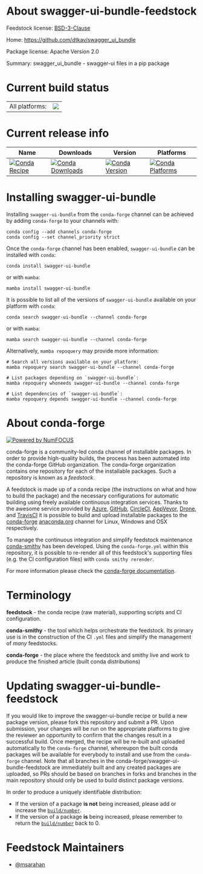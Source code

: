 About swagger-ui-bundle-feedstock
=================================

Feedstock license: [BSD-3-Clause](https://github.com/conda-forge/swagger-ui-bundle-feedstock/blob/main/LICENSE.txt)

Home: https://github.com/dtkav/swagger_ui_bundle

Package license: Apache Version 2.0

Summary: swagger_ui_bundle - swagger-ui files in a pip package

Current build status
====================


<table><tr><td>All platforms:</td>
    <td>
      <a href="https://dev.azure.com/conda-forge/feedstock-builds/_build/latest?definitionId=8512&branchName=main">
        <img src="https://dev.azure.com/conda-forge/feedstock-builds/_apis/build/status/swagger-ui-bundle-feedstock?branchName=main">
      </a>
    </td>
  </tr>
</table>

Current release info
====================

| Name | Downloads | Version | Platforms |
| --- | --- | --- | --- |
| [![Conda Recipe](https://img.shields.io/badge/recipe-swagger--ui--bundle-green.svg)](https://anaconda.org/conda-forge/swagger-ui-bundle) | [![Conda Downloads](https://img.shields.io/conda/dn/conda-forge/swagger-ui-bundle.svg)](https://anaconda.org/conda-forge/swagger-ui-bundle) | [![Conda Version](https://img.shields.io/conda/vn/conda-forge/swagger-ui-bundle.svg)](https://anaconda.org/conda-forge/swagger-ui-bundle) | [![Conda Platforms](https://img.shields.io/conda/pn/conda-forge/swagger-ui-bundle.svg)](https://anaconda.org/conda-forge/swagger-ui-bundle) |

Installing swagger-ui-bundle
============================

Installing `swagger-ui-bundle` from the `conda-forge` channel can be achieved by adding `conda-forge` to your channels with:

```
conda config --add channels conda-forge
conda config --set channel_priority strict
```

Once the `conda-forge` channel has been enabled, `swagger-ui-bundle` can be installed with `conda`:

```
conda install swagger-ui-bundle
```

or with `mamba`:

```
mamba install swagger-ui-bundle
```

It is possible to list all of the versions of `swagger-ui-bundle` available on your platform with `conda`:

```
conda search swagger-ui-bundle --channel conda-forge
```

or with `mamba`:

```
mamba search swagger-ui-bundle --channel conda-forge
```

Alternatively, `mamba repoquery` may provide more information:

```
# Search all versions available on your platform:
mamba repoquery search swagger-ui-bundle --channel conda-forge

# List packages depending on `swagger-ui-bundle`:
mamba repoquery whoneeds swagger-ui-bundle --channel conda-forge

# List dependencies of `swagger-ui-bundle`:
mamba repoquery depends swagger-ui-bundle --channel conda-forge
```


About conda-forge
=================

[![Powered by
NumFOCUS](https://img.shields.io/badge/powered%20by-NumFOCUS-orange.svg?style=flat&colorA=E1523D&colorB=007D8A)](https://numfocus.org)

conda-forge is a community-led conda channel of installable packages.
In order to provide high-quality builds, the process has been automated into the
conda-forge GitHub organization. The conda-forge organization contains one repository
for each of the installable packages. Such a repository is known as a *feedstock*.

A feedstock is made up of a conda recipe (the instructions on what and how to build
the package) and the necessary configurations for automatic building using freely
available continuous integration services. Thanks to the awesome service provided by
[Azure](https://azure.microsoft.com/en-us/services/devops/), [GitHub](https://github.com/),
[CircleCI](https://circleci.com/), [AppVeyor](https://www.appveyor.com/),
[Drone](https://cloud.drone.io/welcome), and [TravisCI](https://travis-ci.com/)
it is possible to build and upload installable packages to the
[conda-forge](https://anaconda.org/conda-forge) [anaconda.org](https://anaconda.org/)
channel for Linux, Windows and OSX respectively.

To manage the continuous integration and simplify feedstock maintenance
[conda-smithy](https://github.com/conda-forge/conda-smithy) has been developed.
Using the ``conda-forge.yml`` within this repository, it is possible to re-render all of
this feedstock's supporting files (e.g. the CI configuration files) with ``conda smithy rerender``.

For more information please check the [conda-forge documentation](https://conda-forge.org/docs/).

Terminology
===========

**feedstock** - the conda recipe (raw material), supporting scripts and CI configuration.

**conda-smithy** - the tool which helps orchestrate the feedstock.
                   Its primary use is in the construction of the CI ``.yml`` files
                   and simplify the management of *many* feedstocks.

**conda-forge** - the place where the feedstock and smithy live and work to
                  produce the finished article (built conda distributions)


Updating swagger-ui-bundle-feedstock
====================================

If you would like to improve the swagger-ui-bundle recipe or build a new
package version, please fork this repository and submit a PR. Upon submission,
your changes will be run on the appropriate platforms to give the reviewer an
opportunity to confirm that the changes result in a successful build. Once
merged, the recipe will be re-built and uploaded automatically to the
`conda-forge` channel, whereupon the built conda packages will be available for
everybody to install and use from the `conda-forge` channel.
Note that all branches in the conda-forge/swagger-ui-bundle-feedstock are
immediately built and any created packages are uploaded, so PRs should be based
on branches in forks and branches in the main repository should only be used to
build distinct package versions.

In order to produce a uniquely identifiable distribution:
 * If the version of a package **is not** being increased, please add or increase
   the [``build/number``](https://docs.conda.io/projects/conda-build/en/latest/resources/define-metadata.html#build-number-and-string).
 * If the version of a package **is** being increased, please remember to return
   the [``build/number``](https://docs.conda.io/projects/conda-build/en/latest/resources/define-metadata.html#build-number-and-string)
   back to 0.

Feedstock Maintainers
=====================

* [@msarahan](https://github.com/msarahan/)

